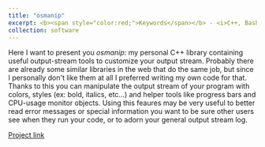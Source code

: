 ```yaml
---
title: "osmanip"
excerpt: <b><span style="color:red;">Keywords</span></b> - <i>C++, Bash, GNU make</i>. <br/><br/>Library with useful output stream tools like color and styles manipulators, progress bars and much more.<br/><br/><img src='/images/logo_osmanip.svg' width="450">
collection: software
---
```


Here I want to present you *osmanip*: my personal C++ library containing useful output-stream tools to customize your output stream. Probably there are already some similar libraries in the web that do the same job, but since I personally don't like them at all I preferred writing my own code for that. Thanks to this you can manipulate the output stream of your program with colors, styles (ex: bold, italics, etc...) and helper tools like progress bars and CPU-usage monitor objects. Using this feaures may be very useful to better read error messages or special information you want to be sure other users see when they run your code, or to adorn your general output stream log.

[Project link](https://github.com/JustWhit3/osmanip)
